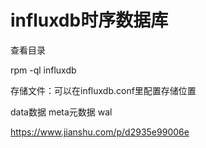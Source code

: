 # influxdb时序数据库 

查看目录

rpm -ql influxdb

存储文件：可以在influxdb.conf里配置存储位置

data数据  meta元数据 wal

https://www.jianshu.com/p/d2935e99006e